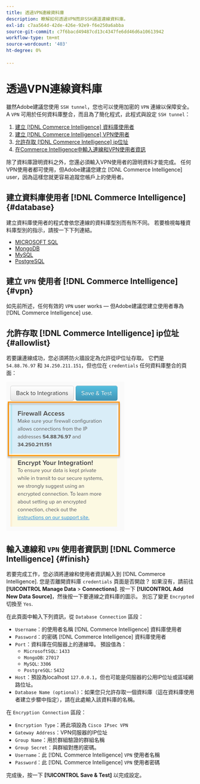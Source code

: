 ```yaml
---
title: 透過VPN連線資料庫
description: 瞭解如何透過VPN而非SSH通道連線資料庫。
exl-id: c7aa564d-42de-426e-92e9-f6e250a6abba
source-git-commit: c7f6bacd49487cd13c4347fe6dd46d6a10613942
workflow-type: tm+mt
source-wordcount: '403'
ht-degree: 0%

---
```


# 透過VPN連線資料庫

雖然Adobe建議您使用 `SSH tunnel`，您也可以使用加密的 `VPN` 連線以保障安全。 A `VPN` 可用於任何資料庫整合，而且為了簡化程式，此程式與設定 `SSH tunnel`：

1. [建立 [!DNL Commerce Intelligence] 資料庫使用者](#database)
1. [建立 [!DNL Commerce Intelligence] VPN使用者](#vpn)
1. [允許存取 [!DNL Commerce Intelligence] ip位址](#allowlist)
1. [在Commerce Intelligence中輸入連線和VPN使用者資訊](#finish)

除了資料庫證明資料之外，您還必須輸入VPN使用者的證明資料才能完成。 任何VPN使用者都可使用，但Adobe建議您建立 [!DNL Commerce Intelligence] user，因為這樣您就更容易追蹤您帳戶上的使用者。

## 建立資料庫使用者 [!DNL Commerce Intelligence] {#database}

建立資料庫使用者的程式會依您連線的資料庫型別而有所不同。 若要檢視每種資料庫型別的指示，請按一下下列連結。

* [MICROSOFT SQL](../integrations/microsoft-sql-server.md)
* [MongoDB](../integrations/databases-via-a-vpn.md)
* [MySQL](../integrations/mysql-via-a-direct-connection.md)
* [PostgreSQL](../integrations/postgresql.md)

## 建立 `VPN` 使用者 [!DNL Commerce Intelligence] {#vpn}

如先前所述，任何有效的 `VPN` user works — 但Adobe建議您建立使用者專為 [!DNL Commerce Intelligence] use.

## 允許存取 [!DNL Commerce Intelligence] ip位址 {#allowlist}

若要讓連線成功，您必須將防火牆設定為允許從IP位址存取。 它們是 `54.88.76.97` 和 `34.250.211.151`，但也位在 `credentials` 任何資料庫整合的頁面：

![MBI_Allow_Access_IPs.png](../../../assets/MBI_allow_access_IPs.png)

## 輸入連線和 `VPN` 使用者資訊到 [!DNL Commerce Intelligence] {#finish}

若要完成工作，您必須將連線和使用者資訊輸入到 [!DNL Commerce Intelligence]. 您是否離開資料庫 `credentials` 頁面是否開啟？ 如果沒有，請前往 **[!UICONTROL Manage Data** > **Connections]**. 按一下 **[!UICONTROL Add New Data Source]**，然後按一下要連線之資料庫的圖示。 別忘了變更 `Encrypted` 切換至 `Yes`.

在此頁面中輸入下列資訊，從 `Database Connection` 區段：

* `Username`：的使用者名稱 [!DNL Commerce Intelligence] 資料庫使用者
* `Password`：的密碼 [!DNL Commerce Intelligence] 資料庫使用者
* `Port`：資料庫在伺服器上的連線埠。 預設值為：
   * `MicrosoftSQL`: `1433`
   * `MongoDB`: `27017`
   * `MySQL`: `3306`
   * `PostgreSQL`: `5432`
* `Host`：預設為localhost `127.0.0.1`，但也可能是伺服器的公用IP位址或區域網路位址。
* `Database Name (optional)`：如果您只允許存取一個資料庫（這在資料庫使用者建立步驟中指定），請在此處輸入該資料庫的名稱。

在 `Encryption Connection` 區段：

* `Encryption Type`：將此項設為 `Cisco IPsec VPN`
* `Gateway Address`：VPN伺服器的IP位址
* `Group Name`：用於群組驗證的群組名稱
* `Group Secret`：與群組對應的密碼。
* `Username`：此 [!DNL Commerce Intelligence] `VPN` 使用者名稱
* `Password`：此 [!DNL Commerce Intelligence] `VPN` 使用者密碼

完成後，按一下 **[!UICONTROL Save & Test]** 以完成設定。
